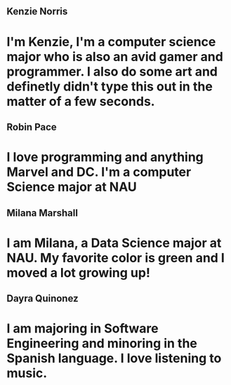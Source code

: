 ## Kenzie Norris
# I'm Kenzie, I'm a computer science major who is also an avid gamer and programmer. I also do some art and definetly didn't type this out in the matter of a few seconds.
## Robin Pace
# I love programming and anything Marvel and DC. I'm a computer Science major at NAU

## Milana Marshall
# I am Milana, a Data Science major at NAU. My favorite color is green and I moved a lot growing up!

## Dayra Quinonez
# I am majoring in Software Engineering and minoring in the Spanish language. I love listening to music.
